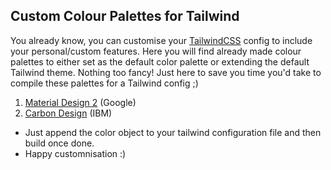 ## Custom Colour Palettes for Tailwind

You already know, you can customise your [TailwindCSS](https://tailwindcss.com) config to include your personal/custom features. Here you will find already made colour palettes to either set as the default color palette or extending the default Tailwind theme. Nothing too fancy! Just here to save you time you'd take to compile these palettes for a Tailwind config ;)

1. [Material Design 2](MATERIAL_DESIGN_2.md) (Google)
2. [Carbon Design](CARBON_DESIGN.md) (IBM)

- Just append the color object to your tailwind configuration file and then build once done.
- Happy customnisation :)
